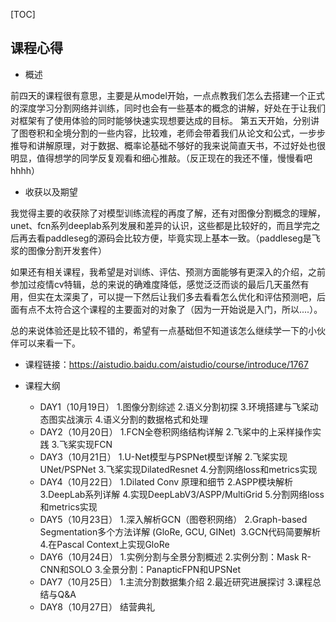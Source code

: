[TOC]

##  课程心得
- 概述

前四天的课程很有意思，主要是从model开始，一点点教我们怎么去搭建一个正式的深度学习分割网络并训练，同时也会有一些基本的概念的讲解，好处在于让我们对框架有了使用体验的同时能够快速实现想要达成的目标。
第五天开始，分别讲了图卷积和全境分割的一些内容，比较难，老师会带着我们从论文和公式，一步步推导和讲解原理，对于数据、概率论基础不够好的我来说简直天书，不过好处也很明显，值得想学的同学反复观看和细心推敲。（反正现在的我还不懂，慢慢看吧hhhh）

- 收获以及期望

我觉得主要的收获除了对模型训练流程的再度了解，还有对图像分割概念的理解，unet、fcn系列deeplab系列发展和差异的认识，这些都是比较好的，而且学完之后再去看paddleseg的源码会比较方便，毕竟实现上基本一致。（paddleseg是飞浆的图像分割开发套件）

如果还有相关课程，我希望是对训练、评估、预测方面能够有更深入的介绍，之前参加过疫情cv特辑，总的来说的确难度降低，感觉泛泛而谈的最后几天虽然有用，但实在太深奥了，可以提一下然后让我们多去看看怎么优化和评估预测吧，后面有点不太符合这个课程的主要面对的对象了（因为一开始说是入门，所以....）。

总的来说体验还是比较不错的，希望有一点基础但不知道该怎么继续学一下的小伙伴可以来看一下。

- 课程链接：https://aistudio.baidu.com/aistudio/course/introduce/1767

- 课程大纲
    - DAY1（10月19日）
        1.图像分割综述
        2.语义分割初探
        3.环境搭建与飞桨动态图实战演示
        4.语义分割的数据格式和处理
    - DAY2（10月20日）
        1.FCN全卷积网络结构详解
        2.飞桨中的上采样操作实践
        3.飞桨实现FCN
    - DAY3（10月21日）
        1.U-Net模型与PSPNet模型详解
        2.飞桨实现UNet/PSPNet
        3.飞桨实现DilatedResnet
        4.分割网络loss和metrics实现
    - DAY4（10月22日）
        1.Dilated Conv 原理和细节
        2.ASPP模块解析
        3.DeepLab系列详解
        4.实现DeepLabV3/ASPP/MultiGrid
        5.分割网络loss和metrics实现
    - DAY5（10月23日）
        1.深入解析GCN（图卷积网络）
        2.Graph-based Segmentation多个方法详解 (GloRe, GCU, GINet) 
        3.GCN代码简要解析
        4.在Pascal Context上实现GloRe
    - DAY6（10月24日）
        1.实例分割与全景分割概述
        2.实例分割：Mask R-CNN和SOLO
        3.全景分割：PanapticFPN和UPSNet
    - DAY7（10月25日）
        1.主流分割数据集介绍
        2.最近研究进展探讨
        3.课程总结与Q&A
    - DAY8（10月27日）
        结营典礼
